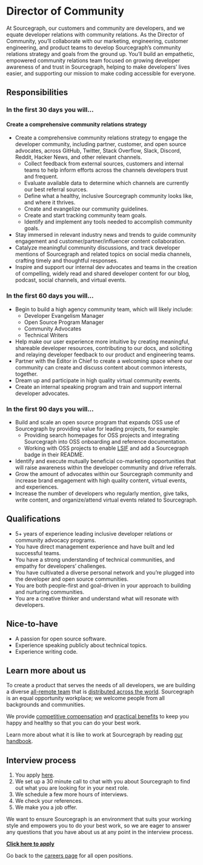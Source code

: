 # **Director of Community**

At Sourcegraph, our customers and community are developers, and we equate developer relations with community relations. As the Director of Community, you’ll collaborate with our marketing, engineering, customer engineering, and product teams to develop Sourcegraph’s community relations strategy and goals from the ground up. You’ll build an empathetic, empowered community relations team focused on growing developer awareness of and trust in Sourcegraph, helping to make developers’ lives easier, and supporting our mission to make coding accessible for everyone. 

## Responsibilities
### In the first 30 days you will…
#### Create a comprehensive community relations strategy

* Create a comprehensive community relations strategy to engage the developer community, including partner, customer, and open source advocates, across GitHub, Twitter, Stack Overflow, Slack, Discord, Reddit, Hacker News, and other relevant channels.
    * Collect feedback from external sources, customers and internal teams to help inform efforts across the channels developers trust and frequent.
    * Evaluate available data to determine which channels are currently our best referral sources.
    * Define what a healthy, inclusive Sourcegraph community looks like, and where it thrives.
    * Create and evangelize our community guidelines.
    * Create and start tracking community team goals. 
    * Identify and implement any tools needed to accomplish community goals.
* Stay immersed in relevant industry news and trends to guide community engagement and customer/partner/influencer content collaboration.
* Catalyze meaningful community discussions, and track developer mentions of Sourcegraph and related topics on social media channels, crafting timely and thoughtful responses.
* Inspire and support our internal dev advocates and teams in the creation of compelling, widely read and shared developer content for our blog, podcast, social channels, and virtual events.

### In the first 60 days you will…
* Begin to build a high agency community team, which will likely include:
    * Developer Evangelism Manager
    * Open Source Program Manager
    * Community Advocates
    * Technical Writers
* Help make our user experience more intuitive by creating meaningful, shareable developer resources, contributing to our docs, and soliciting and relaying developer feedback to our product and engineering teams.
* Partner with the Editor in Chief to create a welcoming space where our community can create and discuss content about common interests, together.
* Dream up and participate in high quality virtual community events.
* Create an internal speaking program and train and support internal developer advocates.

### In the first 90 days you will…
* Build and scale an open source program that expands OSS use of Sourcegraph by providing value for leading projects, for example:
    * Providing search homepages for OSS projects and integrating Sourcegraph into OSS onboarding and reference documentation.
    * Working with OSS projects to enable [LSIF](https://lsif.dev/) and add a Sourcegraph badge in their README.
* Identify and execute mutually beneficial co-marketing opportunities that will raise awareness within the developer community and drive referrals.
* Grow the amount of advocates within our Sourcegraph community and increase brand engagement with high quality content, virtual events, and experiences.
* Increase the number of developers who regularly mention, give talks, write content, and organize/attend virtual events related to Sourcegraph. 

## Qualifications
* 5+ years of experience leading inclusive developer relations or community advocacy programs.
* You have direct management experience and have built and led successful teams.
* You have a strong understanding of technical communities, and empathy for developers’ challenges.
* You have cultivated a diverse personal network and you’re plugged into the developer and open source communities.
* You are both people-first and goal-driven in your approach to building and nurturing communities.
* You are a creative thinker and understand what will resonate with developers.

## Nice-to-have
* A passion for open source software.
* Experience speaking publicly about technical topics.
* Experience writing code.

## Learn more about us
To create a product that serves the needs of all developers, we are building a diverse [all-remote team](https://about.sourcegraph.com/company/remote) that is [distributed across the world](https://about.sourcegraph.com/company/team). Sourcegraph is an equal opportunity workplace; we welcome people from all backgrounds and communities.

We provide [competitive compensation](https://about.sourcegraph.com/handbook/people-ops/compensation) and [practical benefits](https://about.sourcegraph.com/handbook/people-ops/benefits-and-perks) to keep you happy and healthy so that you can do your best work.

Learn more about what it is like to work at Sourcegraph by reading [our handbook](https://about.sourcegraph.com/handbook/).

## Interview process
1. You apply [here](https://jobs.lever.co/sourcegraph/480e8d71-03af-4659-ac90-b8e32ad4ef34/apply).
1. We set up a 30 minute call to chat with you about Sourcegraph to find out what you are looking for in your next role.
1. We schedule a few more hours of interviews.
1. We check your references.
1. We make you a job offer.

We want to ensure Sourcegraph is an environment that suits your working style and empowers you to do your best work, so we are eager to answer any questions that you have about us at any point in the interview process.

**[Click here to apply](https://jobs.lever.co/sourcegraph/480e8d71-03af-4659-ac90-b8e32ad4ef34/apply)**

Go back to the [careers page](../../../company/careers.md) for all open positions.
